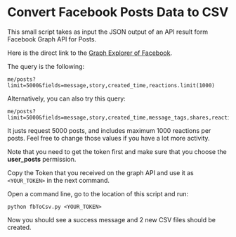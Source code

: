 # Convert Facebook Posts Data to CSV

This small script takes as input the JSON output of an API result form Facebook Graph API for Posts.

Here is the direct link to the [Graph Explorer of Facebook](https://developers.facebook.com/tools/explorer/?method=GET&path=me%2Fposts%3Flimit%3D5000%26fields%3Dmessage%2Cstory%2Ccreated_time%2Cmessage_tags%2Cshares%2Creactions.limit(1000)&version=v2.8).

The query is the following:

    me/posts?limit=5000&fields=message,story,created_time,reactions.limit(1000)

Alternatively, you can also try this query:

    me/posts?limit=5000&fields=message,story,created_time,message_tags,shares,reactions.limit(1000)

It justs request 5000 posts, and includes maximum 1000 reactions per posts. 
Feel free to change those values if you have a lot more activity.

Note that you need to get the token first and make sure that you choose the **user_posts** permission.

Copy the Token that you received on the graph API and use it as `<YOUR_TOKEN>` in the next command.

Open a command line, go to the location of this script and run:

    python fbToCsv.py <YOUR_TOKEN>

Now you should see a success message and 2 new CSV files should be created.